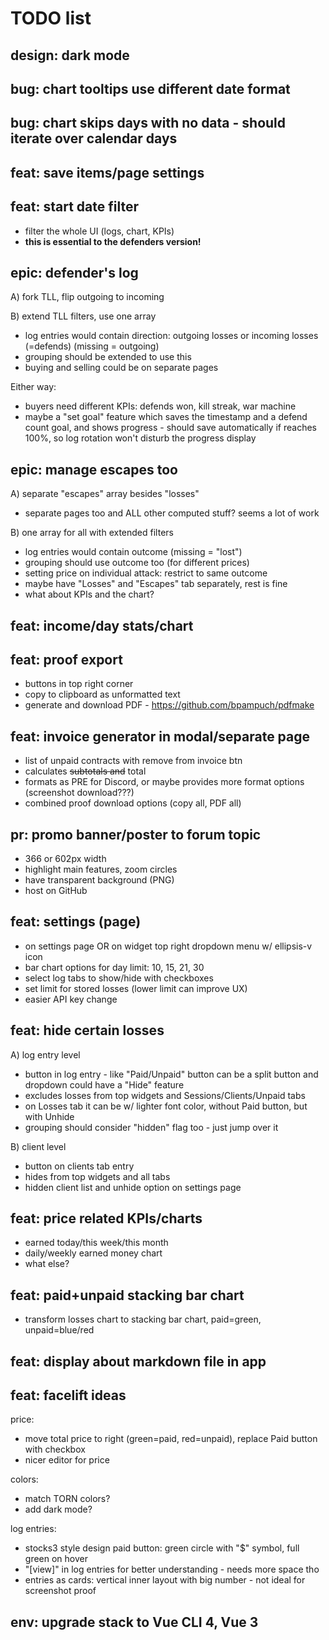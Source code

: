 # TODO list


## design: dark mode


## bug: chart tooltips use different date format


## bug: chart skips days with no data - should iterate over calendar days


## feat: save items/page settings


## feat: start date filter

- filter the whole UI (logs, chart, KPIs)
- **this is essential to the defenders version!**


## epic: defender's log

A) fork TLL, flip outgoing to incoming

B) extend TLL filters, use one array

- log entries would contain direction: outgoing losses or incoming losses (=defends) (missing = outgoing)
- grouping should be extended to use this
- buying and selling could be on separate pages

Either way:

- buyers need different KPIs: defends won, kill streak, war machine
- maybe a "set goal" feature which saves the timestamp and a defend count goal, and shows progress - should save automatically if reaches 100%, so log rotation won't disturb the progress display


## epic: manage escapes too

A) separate "escapes" array besides "losses"

- separate pages too and ALL other computed stuff? seems a lot of work

B) one array for all with extended filters

- log entries would contain outcome (missing = "lost")
- grouping should use outcome too (for different prices)
- setting price on individual attack: restrict to same outcome
- maybe have "Losses" and "Escapes" tab separately, rest is fine
- what about KPIs and the chart?


## feat: income/day stats/chart


## feat: proof export

- buttons in top right corner
- copy to clipboard as unformatted text
- generate and download PDF - https://github.com/bpampuch/pdfmake


## feat: invoice generator in modal/separate page

- list of unpaid contracts with remove from invoice btn
- calculates ~~subtotals and~~ total
- formats as PRE for Discord, or maybe provides more format options (screenshot download???)
- combined proof download options (copy all, PDF all)


## pr: promo banner/poster to forum topic

- 366 or 602px width
- highlight main features, zoom circles
- have transparent background (PNG)
- host on GitHub


## feat: settings (page)

- on settings page OR on widget top right dropdown menu w/ ellipsis-v icon
- bar chart options for day limit: 10, 15, 21, 30
- select log tabs to show/hide with checkboxes
- set limit for stored losses (lower limit can improve UX)
- easier API key change


## feat: hide certain losses

A) log entry level

- button in log entry - like "Paid/Unpaid" button can be a split button and dropdown could have a "Hide" feature
- excludes losses from top widgets and Sessions/Clients/Unpaid tabs
- on Losses tab it can be w/ lighter font color, without Paid button, but with Unhide
- grouping should consider "hidden" flag too - just jump over it

B) client level

- button on clients tab entry
- hides from top widgets and all tabs
- hidden client list and unhide option on settings page


## feat: price related KPIs/charts

- earned today/this week/this month
- daily/weekly earned money chart
- what else?


## feat: paid+unpaid stacking bar chart

- transform losses chart to stacking bar chart, paid=green, unpaid=blue/red


## feat: display about markdown file in app


## feat: facelift ideas

price:

- move total price to right (green=paid, red=unpaid), replace Paid button with checkbox
- nicer editor for price

colors:

- match TORN colors?
- add dark mode?

log entries:

- stocks3 style design paid button: green circle with "$" symbol, full green on hover
- "[view]" in log entries for better understanding - needs more space tho
- entries as cards: vertical inner layout with big number - not ideal for screenshot proof


## env: upgrade stack to Vue CLI 4, Vue 3
